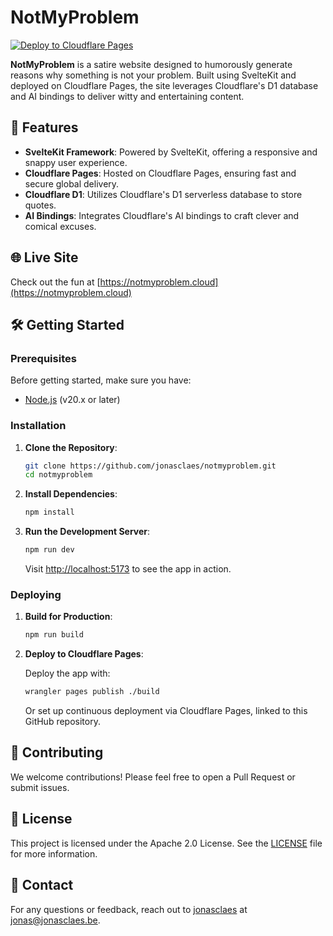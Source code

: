 # NotMyProblem

[![Deploy to Cloudflare Pages](https://img.shields.io/badge/Deploy%20to-Cloudflare%20Pages-blue)](https://developers.cloudflare.com/pages/)

**NotMyProblem** is a satire website designed to humorously generate reasons why something is not your problem. Built using SvelteKit and deployed on Cloudflare Pages, the site leverages Cloudflare's D1 database and AI bindings to deliver witty and entertaining content.

## 🚀 Features

- **SvelteKit Framework**: Powered by SvelteKit, offering a responsive and snappy user experience.
- **Cloudflare Pages**: Hosted on Cloudflare Pages, ensuring fast and secure global delivery.
- **Cloudflare D1**: Utilizes Cloudflare's D1 serverless database to store quotes.
- **AI Bindings**: Integrates Cloudflare's AI bindings to craft clever and comical excuses.

## 🌐 Live Site

Check out the fun at [https://notmyproblem.cloud](https://notmyproblem.cloud)

## 🛠️ Getting Started

### Prerequisites

Before getting started, make sure you have:

- [Node.js](https://nodejs.org/) (v20.x or later)

### Installation

1. **Clone the Repository**:

   ```bash
   git clone https://github.com/jonasclaes/notmyproblem.git
   cd notmyproblem
   ```

2. **Install Dependencies**:

   ```bash
   npm install
   ```

3. **Run the Development Server**:

   ```bash
   npm run dev
   ```

   Visit [http://localhost:5173](http://localhost:5173) to see the app in action.

### Deploying

1. **Build for Production**:

   ```bash
   npm run build
   ```

2. **Deploy to Cloudflare Pages**:

   Deploy the app with:

   ```bash
   wrangler pages publish ./build
   ```

   Or set up continuous deployment via Cloudflare Pages, linked to this GitHub repository.

## 🤝 Contributing

We welcome contributions! Please feel free to open a Pull Request or submit issues.

## 📄 License

This project is licensed under the Apache 2.0 License. See the [LICENSE](LICENSE) file for more information.

## 📧 Contact

For any questions or feedback, reach out to [jonasclaes](https://github.com/jonasclaes) at [jonas@jonasclaes.be](mailto:jonas@jonasclaes.be).
